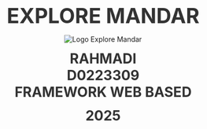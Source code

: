 <!DOCTYPE html>
<html lang="id">
<head>

</head>
<body>

  <!-- Sampul -->
  <div style="height:100vh; display:flex; flex-direction:column; justify-content:center; align-items:center; text-align:center;">
    <h2 style="margin:0; font-size:3em; color:#333;">EXPLORE MANDAR</h2>
    <img src="img/th.jpg" alt="Logo Explore Mandar" style="display:block; margin:1em auto; max-width:80%; height:auto;" />
    <h2 style="margin:0; font-size:2em; color:#333;">RAHMADI</h2>
    <h2 style="margin:0; font-size:2em; color:#333;">D0223309</h2>
    <h2 style="margin:0; font-size:2em; color:#333;">FRAMEWORK WEB BASED</h2>
    <h2 style="margin-top:0.5em; font-size:2em; color:#333;">2025</h2>
  </div>

  <hr>

  <!-- Role & Fitur -->
  <h2>Role</h2>

  <h2>1. Admin</h2>
  <p><strong>Tugas:</strong> Mengelola pengguna, manajemen sistem.</p>
  <h3>Fitur Admin:</h3>
  <ul>
    <li>Dashboard Admin</li>
    <li>Kelola Pengguna (tambah, lihat, edit, hapus user)</li>
    <li>Lihat Data Kategori (opsional untuk pengawasan)</li>
    <li>Lihat Data Produk (opsional untuk pengawasan)</li>
    <li>Lihat Data Pesanan (opsional)</li>
    <li>Lihat Laporan Pembayaran (opsional)</li>
    <li>Lihat Ulasan & Verifikasi (opsional)</li>
    <li>Lihat Wisata (opsional)</li>
  </ul>
  <h3>Tabel yang Dikelola:</h3>
  <ul>
    <li><code>users</code> – tambah, ubah, lihat, hapus user</li>
    <li><em>(opsional)</em> <code>produk</code>, <code>pesanan</code>, <code>pembayaran</code>, <code>ulasan</code>, <code>kategori</code>, <code>wisata</code></li>
  </ul>

  <hr>

  <h2>2. Kreator (Penjual)</h2>
  <p><strong>Fitur:</strong> Mengelola produk, melihat & verifikasi pesanan & pembayaran, serta mengelola wisata.</p>
  <h3>Menu Kreator:</h3>
  <ul>
    <li>Dashboard Kreator</li>
    <li>Kelola Produk (tambah, lihat, edit, hapus)</li>
    <li>Kelola Wisata (tambah, lihat, edit, hapus)</li>
    <li>Lihat Pesanan Masuk</li>
    <li>Verifikasi Pembayaran</li>
    <li>Lihat Ulasan Produk</li>
    <li><em>(opsional)</em> Kelola Kategori</li>
  </ul>
  <h3>Tabel yang Dikelola:</h3>
  <ul>
    <li><code>produk</code> – buat produk, ubah stok</li>
    <li><code>wisata</code> – kelola wisata</li>
    <li><code>kategori</code> – kelola kategori</li>
    <li><code>pembayaran</code> – ubah status pembayaran</li>
    <li><code>ulasan</code> – verifikasi ulasan</li>
  </ul>

  <hr>

  <h2>3. Pembeli (User biasa)</h2>
  <p><strong>Tugas:</strong> Melihat produk, pesan, unggah bukti pembayaran, beri ulasan.</p>
  <h3>Menu Pembeli:</h3>
  <ul>
    <li>Dashboard Pembeli</li>
    <li>Lihat Produk</li>
    <li>Tambah ke Keranjang</li>
    <li>Checkout & Buat Pesanan</li>
    <li>Upload Bukti Pembayaran</li>
    <li>Lihat Status Pembayaran</li>
    <li>Tulis Ulasan</li>
  </ul>
  <h3>Tabel yang Dikelola:</h3>
  <ul>
    <li><code>keranjang</code> – tambah produk ke keranjang</li>
    <li><code>pesanan</code> – buat pesanan, cek status</li>
    <li><code>ulasan</code> – tulis ulasan produk</li>
  </ul>

  <hr>

  <!-- Struktur Tabel -->
  <h3>Table: users</h3>
  <table border='1'>
    <thead>
      <tr><th>Field</th><th>Tipe Data</th><th>Keterangan</th></tr>
    </thead>
    <tbody>
      <tr><td>id</td><td>bigint</td><td>Primary Key</td></tr>
      <tr><td>name</td><td>string</td><td>Nama pengguna</td></tr>
      <tr><td>email</td><td>string (unique)</td><td>Email pengguna</td></tr>
      <tr><td>email_verified_at</td><td>timestamp</td><td>Verifikasi email</td></tr>
      <tr><td>password</td><td>string</td><td>Hash bcrypt</td></tr>
      <tr><td>role</td><td>enum</td><td>admin, kreator, pembeli</td></tr>
      <tr><td>alamat</td><td>string</td><td>Alamat</td></tr>
      <tr><td>nomor_telepon</td><td>string</td><td>Telepon</td></tr>
      <tr><td>remember_token</td><td>string</td><td>Token sesi</td></tr>
      <tr><td>timestamps</td><td>timestamp</td><td>created_at & updated_at</td></tr>
    </tbody>
  </table>

  <h3>Table: kategori</h3>
  <table border='1'>
    <thead>
      <tr><th>Field</th><th>Tipe Data</th><th>Keterangan</th></tr>
    </thead>
    <tbody>
      <tr><td>id</td><td>bigint</td><td>Primary Key</td></tr>
      <tr><td>nama</td><td>string</td><td>Nama kategori</td></tr>
      <tr><td>timestamps</td><td>timestamp</td><td>created_at & updated_at</td></tr>
    </tbody>
  </table>

  <h3>Table: produk</h3>
  <table border='1'>
    <thead>
      <tr><th>Field</th><th>Tipe Data</th><th>Keterangan</th></tr>
    </thead>
    <tbody>
      <tr><td>id</td><td>bigint</td><td>Primary Key</td></tr>
      <tr><td>nama</td><td>string</td><td>Nama produk</td></tr>
      <tr><td>harga</td><td>integer</td><td>Harga</td></tr>
      <tr><td>deskripsi</td><td>text</td><td>Deskripsi</td></tr>
      <tr><td>kategori_id</td><td>foreignId</td><td>Relasi kategori</td></tr>
      <tr><td>gambar</td><td>string</td><td>Path gambar</td></tr>
      <tr><td>stok</td><td>integer</td><td>Stok default 0</td></tr>
      <tr><td>timestamps</td><td>timestamp</td><td>created_at & updated_at</td></tr>
    </tbody>
  </table>

  <h3>Table: pesanan</h3>
  <table border='1'>
    <thead>
      <tr><th>Field</th><th>Tipe Data</th><th>Keterangan</th></tr>
    </thead>
    <tbody>
      <tr><td>id</td><td>bigint</td><td>Primary Key</td></tr>
      <tr><td>user_id</td><td>foreignId</td><td>Relasi users</td></tr>
      <tr><td>produk_id</td><td>foreignId</td><td>Relasi produk</td></tr>
      <tr><td>jumlah</td><td>integer</td><td>Jumlah item</td></tr>
      <tr><td>total_harga</td><td>integer</td><td>Total harga</td></tr>
      <tr><td>status</td><td>string</td><td>Status pesanan</td></tr>
      <tr><td>status_pembayaran</td><td>string</td><td>Belum/Sudah dibayar</td></tr>
      <tr><td>timestamps</td><td>timestamp</td><td>created_at & updated_at</td></tr>
    </tbody>
  </table>

  <h3>Table: detail_pesanan</h3>
  <table border='1'>
    <thead>
      <tr><th>Field</th><th>Tipe Data</th><th>Keterangan</th></tr>
    </thead>
    <tbody>
      <tr><td>id</td><td>bigint</td><td>Primary Key</td></tr>
      <tr><td>pesanan_id</td><td>foreignId</td><td>Relasi pesanan</td></tr>
      <tr><td>produk_id</td><td>foreignId</td><td>Relasi produk</td></tr>
      <tr><td>jumlah</td><td>integer</td><td>Jumlah</td></tr>
      <tr><td>sub_total</td><td>integer</td><td>Harga × jumlah</td></tr>
      <tr><td>timestamps</td><td>timestamp</td><td>created_at & updated_at</td></tr>
    </tbody>
  </table>

  <h3>Table: pembayaran</h3>
  <table border='1'>
    <thead>
      <tr><th>Field</th><th>Tipe Data</th><th>Keterangan</th></tr>
    </thead>
    <tbody>
      <tr><td>id</td><td>bigint</td><td>Primary Key</td></tr>
      <tr><td>pesanan_id</td><td>foreignId</td><td>Relasi pesanan</td></tr>
      <tr><td>nama_penerima</td><td>string</td><td>Nama penerima</td></tr>
      <tr><td>alamat_pengiriman</td><td>string</td><td>Alamat tujuan</td></tr>
      <tr><td>nomor_telepon</td><td>string</td><td>No HP</td></tr>
      <tr><td>catatan</td><td>string</td><td>Catatan (nullable)</td></tr>
      <tr><td>bukti_pembayaran</td><td>string</td><td>Path file (nullable)</td></tr>
      <tr><td>status</td><td>enum</td><td>menunggu/disetujui/ditolak</td></tr>
      <tr><td>timestamps</td><td>timestamp</td><td>created_at & updated_at</td></tr>
    </tbody>
  </table>

  <h3>Table: ulasan</h3>
  <table border='1'>
    <thead>
      <tr><th>Field</th><th>Tipe Data</th><th>Keterangan</th></tr>
    </thead>
    <tbody>
      <tr><td>id</td><td>bigint</td><td>Primary Key</td></tr>
      <tr><td>produk_id</td><td>foreignId</td><td>Relasi produk</td></tr>
      <tr><td>user_id</td><td>foreignId</td><td>Relasi user</td></tr>
      <tr><td>isi</td><td>text</td><td>Isi ulasan</td></tr>
      <tr><td>rating</td><td>tinyint</td><td>1–5</td></tr>
      <tr><td>verifikasi</td><td>boolean</td><td>True/False</td></tr>
      <tr><td>timestamps</td><td>timestamp</td><td>created_at & updated_at</td></tr>
    </tbody>
  </table>

  <h3>Table: wisata</h3>
  <table border='1'>
    <thead>
      <tr><th>Field</th><th>Tipe Data</th><th>Keterangan</th></tr>
    </thead>
    <tbody>
      <tr><td>id</td><td>bigint</td><td>Primary Key</td></tr>
      <tr><td>nama</td><td>string</td><td>Nama wisata</td></tr>
      <tr><td>deskripsi</td><td>text</td><td>Deskripsi</td></tr>
      <tr><td>lokasi</td><td>string</td><td>Alamat</td></tr>
      <tr><td>gambar</td><td>string</td><td>Path (nullable)</td></tr>
      <tr><td>timestamps</td><td>timestamp</td><td>created_at & updated_at</td></tr>
    </tbody>
  </table>

  <h3>Table: galeri</h3>
  <table border='1'>
    <thead>
      <tr><th>Field</th><th>Tipe Data</th><th>Keterangan</th></tr>
    </thead>
    <tbody>
      <tr><td>id</td><td>bigint</td><td>Primary Key</td></tr>
      <tr><td>judul</td><td>string</td><td>Judul gambar</td></tr>
      <tr><td>path_gambar</td><td>string</td><td>Path file</td></tr>
      <tr><td>wisata_id</td><td>foreignId</td><td>Relasi wisata (nullable)</td></tr>
      <tr><td>timestamps</td><td>timestamp</td><td>created_at & updated_at</td></tr>
    </tbody>
  </table>

  <h3>Table: keranjang</h3>
  <table border='1'>
    <thead>
      <tr><th>Field</th><th>Tipe Data</th><th>Keterangan</th></tr>
    </thead>
    <tbody>
      <tr><td>id</td><td>bigint</td><td>Primary Key</td></tr>
      <tr><td>user_id</td><td>foreignId</td><td>Relasi user</td></tr>
      <tr><td>produk_id</td><td>foreignId</td><td>Relasi produk</td></tr>
      <tr><td>jumlah</td><td>integer</td><td>Jumlah</td></tr>
      <tr><td>timestamps</td><td>timestamp</td><td>created_at & updated_at</td></tr>
    </tbody>
  </table>

  <!-- Relasi -->
  <h1>Relasi Antar Tabel dan Jenis Relasi</h1>
  <h2>Tabel Relasi dan Jenisnya</h2>
  <table border='1'>
    <thead>
      <tr><th>Relasi</th><th>Tabel A</th><th>Tabel B</th><th>Jenis Relasi</th><th>Keterangan</th></tr>
    </thead>
    <tbody>
      <tr><td>users → pesanan</td><td>users</td><td>pesanan</td><td>One to Many</td><td>1 user bisa membuat banyak pesanan</td></tr>
      <tr><td>users → keranjang</td><td>users</td><td>keranjang</td><td>One to Many</td><td>1 user bisa memiliki banyak item</td></tr>
      <tr><td>users → ulasan</td><td>users</td><td>ulasan</td><td>One to Many</td><td>1 user bisa memberi banyak ulasan</td></tr>
      <tr><td>produk → keranjang</td><td>produk</td><td>keranjang</td><td>One to Many</td><td>1 produk bisa masuk banyak keranjang</td></tr>
      <tr><td>produk → ulasan</td><td>produk</td><td>ulasan</td><td>One to Many</td><td>1 produk punya banyak ulasan</td></tr>
      <tr><td>produk → kategori</td><td>produk</td><td>kategori</td><td>Many to One</td><td>Banyak produk di 1 kategori</td></tr>
      <tr><td>kategori → produk</td><td>kategori</td><td>produk</td><td>One to Many</td><td>1 kategori punya banyak produk</td></tr>
      <tr><td>pesanan → detail_pesanan</td><td>pesanan</td><td>detail_pesanan</td><td>One to Many</td><td>1 pesanan punya banyak detail</td></tr>
      <tr><td>pesanan → pembayaran</td><td>pesanan</td><td>pembayaran</td><td>One to One</td><td>1 pesanan punya 1 pembayaran</td></tr>
      <tr><td>detail_pesanan → produk</td><td>detail_pesanan</td><td>produk</td><td>Many to One</td><td>detail merujuk 1 produk</td></tr>
      <tr><td>wisata → galeri</td><td>wisata</td><td>galeri</td><td>One to Many</td><td>1 wisata punya banyak galeri</td></tr>
      <tr><td>galeri → wisata</td><td>galeri</td><td>wisata</td><td>Many to One</td><td>galeri milik 1 wisata</td></tr>
    </tbody>
  </table>
  
  <h2>Relasi Many to Many (via Pivot)</h2>
  <table border='1'>
    <thead>
      <tr><th>Tabel A</th><th>Pivot</th><th>Tabel B</th><th>Kolom Tambahan</th><th>Jenis Relasi</th></tr>
    </thead>
    <tbody>
      <tr><td>pesanan</td><td>detail_pesanan</td><td>produk</td><td>jumlah, sub_total</td><td>Many to Many</td></tr>
    </tbody>
  </table>

</body>
</html>
